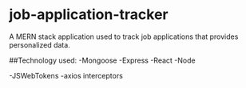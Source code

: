 # job-application-tracker
A MERN stack application used to track job applications that provides personalized data.

##Technology used:
-Mongoose
-Express
-React
-Node

-JSWebTokens
-axios interceptors



